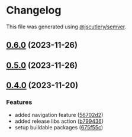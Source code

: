 # Changelog

This file was generated using [@jscutlery/semver](https://github.com/jscutlery/semver).

## [0.6.0](https://github.com/deriv-com/deriv-com-v2/compare/hooks-0.5.0...hooks-0.6.0) (2023-11-26)

## [0.5.0](https://github.com/deriv-com/deriv-com-v2/compare/hooks-0.4.0...hooks-0.5.0) (2023-11-26)

## [0.4.0](https://github.com/deriv-com/deriv-com-v2/compare/hooks-0.3.0...hooks-0.4.0) (2023-11-20)

### Features

- added navigation feature ([56702d2](https://github.com/deriv-com/deriv-com-v2/commit/56702d2bac2e9c081ca7f986fead7f50f53723e4))
- added release libs action ([b799436](https://github.com/deriv-com/deriv-com-v2/commit/b7994362021f5da9c1d02cd995c8ee0bd8c353a7))
- setup buildable packages ([675f55c](https://github.com/deriv-com/deriv-com-v2/commit/675f55c6b1d1984596a664306deab038383a9f31))

